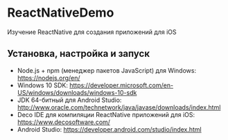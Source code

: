 # ReactNativeDemo
Изучение ReactNative для создания приложений для iOS

Установка, настройка и запуск
-----------------------------
* Node.js + npm (менеджер пакетов JavaScript) для Windows: https://nodejs.org/en/
* Windows 10 SDK: https://developer.microsoft.com/en-US/windows/downloads/windows-10-sdk
* JDK 64-битный для Android Studio: http://www.oracle.com/technetwork/java/javase/downloads/index.html
* Deco IDE для компиляции ReactNative приложений для iOS: https://www.decosoftware.com/
* Android Studio: https://developer.android.com/studio/index.html 
